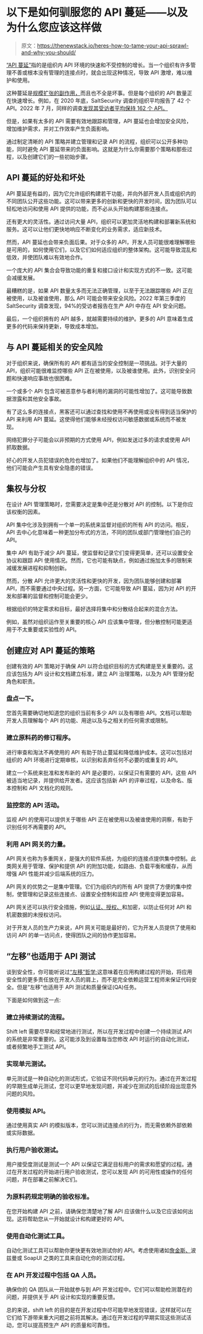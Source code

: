 # 以下是如何驯服您的 API 蔓延——以及为什么您应该这样做

> 原文：<https://thenewstack.io/heres-how-to-tame-your-api-sprawl-and-why-you-should/>

[“API 蔓延”](https://thenewstack.io/six-signs-youve-got-an-api-sprawl-problem/)指的是组织内 API 环境的快速和不受控制的增长。当一个组织有许多管理不善或根本没有管理的连接点时，就会出现这种情况，导致 API 激增，难以维护和使用。

这种蔓延是[规模扩张的副作用，](https://thenewstack.io/the-exploding-endpoint-problem-why-everything-must-become-an-api/)而且也不全是坏事。但是每个组织的 API 数量正在快速增长。例如，在 2020 年底，SaltSecurity 调查的组织平均报告了 42 个 API。2022 年 7 月，同样的调查[发现其受访者平均保持 162 个 API。](https://content.salt.security/state-api-report?utm_source=website&utm_medium=homepage&)

但是，如果有太多的 API 需要有效地跟踪和管理，API 蔓延也会增加安全风险，增加维护需求，并对工作效率产生负面影响。

通过制定清晰的 API 策略并建立管理和记录 API 的流程，组织可以公开多种功能，同时避免 API 蔓延带来的负面影响。这就是为什么你需要那个策略和那些过程，以及创建它们的一些初始步骤。

## API 蔓延的好处和坏处

API 蔓延是有益的，因为它允许组织构建若干功能，并向外部开发人员或组织内的不同团队公开这些功能。这可以带来更多的创新和更快的开发时间，因为团队可以轻松地访问和使用 API 提供的功能，而不必从头开始构建那些连接点。

还有更大的灵活性。通过访问大量 API，组织可以更加灵活地构建和部署新系统和服务。这可以让他们更快地响应不断变化的业务需求，适应新技术。

然而，API 蔓延也会带来负面后果。对于众多的 API，开发人员可能很难理解哪些是可用的，如何使用它们，以及它们如何适应组织的整体架构。这可能导致混乱和低效，并使团队难以有效地合作。

一个庞大的 API 集合会导致功能的重复和接口设计和实现方式的不一致。这可能会减缓发展。

最糟糕的是，如果 API 数量太多而无法正确管理，以至于无法跟踪哪些 API 正在被使用，以及被谁使用，那么 API 可能会带来安全风险。2022 年第三季度的 SaltSecurity 调查发现，94%的受访者报告在生产 API 中存在 API 安全问题。

最后，一个组织拥有的 API 越多，就越需要持续的维护。更多的 API 意味着生成更多的代码来保持更新，导致成本增加。

## 与 API 蔓延相关的安全风险

对于组织来说，确保所有的 API 都有适当的安全控制是一项挑战。对于大量的 API，组织可能很难监控哪些 API 正在被使用，以及被谁使用。此外，识别安全问题和快速响应事故也很困难。

一个或多个 API 包含可被恶意参与者利用的漏洞的可能性增加了。这可能导致数据泄露和其他安全事故。

有了这么多的连接点，黑客还可以通过查找和使用不再使用或没有得到适当保护的 API 来利用 API 蔓延。这使得他们能够未经授权访问敏感数据或系统而不被发现。

网络犯罪分子可能会以非预期的方式使用 API，例如发送过多的请求或使用 API 抓取数据。

好心的开发人员犯错误的危险也增加了。如果他们不能理解组织中的 API 情况，他们可能会产生具有安全隐患的错误。

## 集权与分权

在设计 API 管理策略时，您需要决定是集中还是分散对 API 的控制。以下是你应该权衡的因素。

API 集中化涉及到拥有一个单一的系统来监督对组织的所有 API 的访问。相反，API 去中心化意味着一种更加分布式的方法，不同的团队或部门管理他们自己的 API。

集中 API 有助于减少 API 蔓延，使监督和记录它们变得更简单，还可以设置安全协议和跟踪 API 使用情况。然而，它也可能有缺点，例如通过施加太多的限制来减缓发展进程和抑制创新。

然而，分散 API 允许更大的灵活性和更快的开发，因为团队能够创建和部署 API，而不需要通过中央过程。另一方面，它可能导致 API 蔓延，因为对 API 的开发和部署的监督和控制可能会更少。

根据组织的特定需求和目标，最好选择将集中和分散结合起来的混合方法。

例如，虽然对组织运作至关重要的核心 API 应该集中管理，但分散控制可能更适用于不太重要或实验性的 API。

## 创建应对 API 蔓延的策略

创建有效的 API 策略对于确保 API 以符合组织目标的方式构建是至关重要的。这应该包括为 API 设计和文档建立标准，建立 API 治理策略，以及为 API 管理分配角色和职责。

### 盘点一下。

您首先需要确切地知道您的组织当前有多少 API 以及有哪些 API。文档可以帮助开发人员理解每个 API 的功能、用途以及与之相关的任何需求或限制。

### 建立原料药的修订程序。

进行审查和淘汰不再使用的 API 有助于防止蔓延和降低维护成本。这可以包括对组织的 API 环境进行定期审核，以识别和丢弃任何不必要的或重复的 API。

建立一个系统来批准和发布新的 API 是必要的，以保证只有需要的 API，这些 API 被适当地记录，并提供给开发者。这应该包括新 API 的评审过程，以及命名、版本控制和 API 文档化的规则。

### 监控您的 API 活动。

监视 API 的使用可以提供关于哪些 API 正在被使用以及被谁使用的洞察，有助于识别任何不再需要的 API。

### 利用 API 网关的力量。

API 网关也称为多重网关，是强大的软件系统，为组织的连接点提供集中控制。此类网关用于管理、保护和提供 API 的附加功能，如路由、负载平衡和缓存，从而增强 API 性能并减少后端系统的压力。

API 网关的优势之一是集中管理。它们为组织内的所有 API 提供了方便的集中控制，使管理和记录这些连接点、设置安全控制和监控 API 使用变得更加容易。

API 网关还可以执行安全措施，例如[认证、授权、](https://thenewstack.io/how-do-authentication-and-authorization-differ/)和加密，以防止任何对 API 和机密数据的未授权访问。

对于开发人员的生产力来说，API 网关可能是最好的，它为开发人员提供了使用和访问 API 的单一访问点，使得团队之间的协作更加容易。

## “左移”也适用于 API 测试

谈到安全性，你可能听说过[“左移”哲学:](https://thenewstack.io/shift-left-where-cloud-native-computing-security-is-going/)这意味着在应用构建过程的开始，将应用安全性的更多责任放在开发人员的肩上，而不是完全依赖运营工程师来保证代码安全。但是“左移”也适用于 API 测试和质量保证(QA)任务。

下面是如何做到这一点:

### 建立持续测试的流程。

Shift left 需要尽早和经常地进行测试，所以在开发过程中创建一个持续测试 API 的系统是非常重要的。这可能涉及到设置每当您修改 API 时运行的自动化测试，或者频繁地手工测试 API。

### 实现单元测试。

单元测试是一种自动化的测试形式，它验证不同代码单元的行为。通过在开发过程的早期生成单元测试，您可以更早地发现问题，并减少在测试的后续阶段出现意外问题的风险。

### 使用模拟 API。

通过使用真实 API 的模拟版本，您可以测试连接点的行为，而无需依赖外部依赖或实际数据。

### 执行用户验收测试。

用户接受度测试是测试一个 API 以保证它满足目标用户的需求和愿望的过程。通过在开发过程的开始进行用户验收测试，您可以发现 API 的可用性或操作的任何问题，并在部署之前解决它们。

### 为原料药规定明确的验收标准。

在您开始构建 API 之前，请确保您清楚地了解 API 应该做什么以及它应该如何出现。这将帮助您从一开始就设计和构建更好的 API。

### 使用自动化测试工具。

自动化测试工具可以帮助你更快更有效地测试你的 API。考虑使用诸如[詹金斯、](https://thenewstack.io/4-power-tips-to-get-jenkins-enterprise-ready/)波兹曼或 SoapUI 之类的工具来自动化你的测试过程。

### 在 API 开发过程中包括 QA 人员。

确保你的 QA 团队从一开始就参与到 API 开发过程中。它们可以帮助检测潜在的问题，并提供关于 API 设计和实现的重要反馈。

总的来说，shift left 的目的是在开发过程中尽可能早地发现错误，这样就可以在它们给下游带来重大问题之前将其解决。通过在开发过程的早期实现这些测试活动，您可以提高预生产 API 的质量和可靠性。

<svg xmlns:xlink="http://www.w3.org/1999/xlink" viewBox="0 0 68 31" version="1.1"><title>Group</title> <desc>Created with Sketch.</desc></svg>